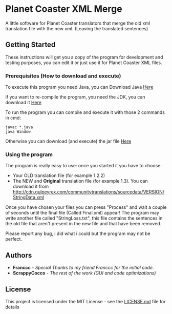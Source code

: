 # Planet Coaster XML Merge
A little software for Planet Coaster translators that merge the old xml translation file with the new xml. (Leaving the translated sentences)

## Getting Started

These instructions will get you a copy of the program for development and testing purposes, you can edit it or just use it for Planet Coaster XML files.

### Prerequisites (How to download and execute)

To execute this program you need Java, you can Download Java [Here](https://www.java.com/download/)

If you want to re-compile the program, you need the JDK, you can download it [Here](http://www.oracle.com/technetwork/java/javase/downloads/index.html)

To run the program you can compile and execute it with those 2 commands in cmd:

```
javac *.java
java Window
```

Otherwise you can download (and execute) the jar file [Here](out/artifacts/PlanetCoasterXMLMerge_jar/)

### Using the program

The program is really easy to use: once you started it you have to choose:
* Your OLD translation file (for example 1.2.2)
* The NEW and **Original** translation file (for example 1.3).
You can download it from http://cdn.gulpeyrex.com/communitytranslations/sourcedata/VERSION/StringData.xml

Once you have chosen your files you can press "Process" and wait a couple of seconds until the final file (Called Final.xml) appear!
The program may write another file called "StringLoss.txt", this file contains the sentences in the old file that aren't present in the new file and that have been removed.

Please report any bug, i did what i could but the program may not be perfect.

## Authors

* **Franccc** - *Special Thanks to my friend Franccc for the initial code.*
* **ScrappyCocco** - *The rest of the work (GUI and code optimizations)*

## License

This project is licensed under the MIT License - see the [LICENSE.md](LICENSE.md) file for details

